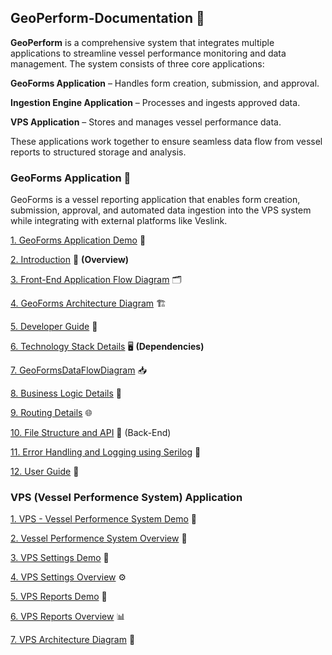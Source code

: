 ## GeoPerform-Documentation 📝

**GeoPerform** is a comprehensive system that integrates multiple applications to streamline vessel performance monitoring and data management. The system consists of three core applications:

**GeoForms Application** – Handles form creation, submission, and approval.

**Ingestion Engine Application** – Processes and ingests approved data.

**VPS Application** – Stores and manages vessel performance data.

These applications work together to ensure seamless data flow from vessel reports to structured storage and analysis.

### GeoForms Application 📖

GeoForms is a vessel reporting application that enables form creation, submission, approval, and automated data ingestion into the VPS system while integrating with external platforms like Veslink.

[1. GeoForms Application Demo](https://drive.google.com/file/d/1dq0FphC4QQVhoHOEQf1dKwHJl8xhzrSu/view) 🎥

[2. Introduction](https://github.com/mariaphilo2024/GeoPerform-Documentation/blob/main/GeoFormsApplication/Introduction.md) 📝
**(Overview)**

[3. Front-End Application Flow Diagram](https://github.com/mariaphilo2024/GeoPerform-Documentation/blob/main/GeoFormsApplication/FrontEndApplicationFlowDiagram.md) 🗂

[4. GeoForms Architecture Diagram](https://github.com/mariaphilo2024/GeoPerform-Documentation/blob/main/GeoFormsApplication/FormsArchitectureDiagram.md) 🏗️

[5. Developer Guide](https://github.com/mariaphilo2024/GeoPerform-Documentation/blob/main/GeoFormsApplication/FormsDeveloperGuide.md) 🚀

[6. Technology Stack Details](https://github.com/mariaphilo2024/GeoPerform-Documentation/blob/main/GeoFormsApplication/TechnologyStackDetails.md) 🖥️
**(Dependencies)**

[7. GeoFormsDataFlowDiagram](https://github.com/mariaphilo2024/GeoPerform-Documentation/blob/main/GeoFormsApplication/FormsDataFlowDiagram.md) 📥

[8. Business Logic Details](https://github.com/mariaphilo2024/GeoPerform-Documentation/blob/main/GeoFormsApplication/BusinessLogicDetails.md) 🔎

[9. Routing Details](https://github.com/mariaphilo2024/GeoPerform-Documentation/blob/main/GeoFormsApplication/FormsRoutingDetails.md) 🌐

[10. File Structure and API](https://github.com/mariaphilo2024/GeoPerform-Documentation/blob/main/GeoFormsApplication/FormsCreateAnApi.md) 📜 (Back-End)

[11. Error Handling and Logging using Serilog](https://github.com/mariaphilo2024/GeoPerform-Documentation/blob/main/GeoFormsApplication/ErrorHandlingAndLoggingSerilog.md) 🚨

[12. User Guide](https://github.com/mariaphilo2024/GeoPerform-Documentation/blob/main/GeoFormsApplication/FormsUserGuide.md) 📘


 
### VPS (Vessel Performence System) Application
[1. VPS - Vessel Performence System Demo](https://drive.google.com/file/d/1zACz5a41WaM2I3IW8sqSRePxp-nfT0u9/view) 🎥

[2. Vessel Performence System Overview](https://github.com/mariaphilo2024/GeoPerform-Documentation/blob/main/VPS/TrackingScreen.md) 📍

[3. VPS Settings Demo](https://drive.google.com/file/d/19xm5nEo3N0Kp9NaM3RzZj65ARK2HbcYv/view?usp=sharing) 🎥

[4. VPS Settings Overview](https://github.com/mariaphilo2024/GeoPerform-Documentation/blob/main/VPS/Settings.md) ⚙️ 

[5. VPS Reports Demo](https://drive.google.com/file/d/1RrMi4ipAjniAhyK02O96IkYwGsiSAi7h/view) 🎥

[6. VPS Reports Overview](https://github.com/mariaphilo2024/GeoPerform-Documentation/blob/main/VPS/Reports.md) 📊

[7. VPS Architecture Diagram](https://github.com/mariaphilo2024/GeoPerform-Documentation/blob/main/VPS/VPS-Architecture.md) 🚢


